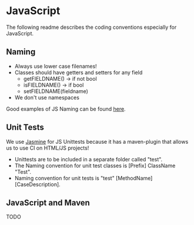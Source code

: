 # JavaScript

The following readme describes the coding conventions especially for JavaScript.

## Naming

* Always use lower case filenames!
* Classes should have getters and setters for any field
   * getFIELDNAME() -> if not bool
   * isFIELDNAME() -> if bool
   * setFIELDNAME(fieldname)
* We don't use namespaces

Good examples of JS Naming can be found [here](http://www.w3schools.com/js/js_conventions.asp).

## Unit Tests

We use [Jasmine](http://jasmine.github.io/) for JS Unittests because it has a maven-plugin that allows us to use CI on HTML/JS projects!

* Unittests are to be included in a separate folder called "test".
* The Naming convention for unit test classes is [Prefix] ClassName "Test".
* Naming convention for unit tests is "test" [MethodName] [CaseDescription].

## JavaScript and Maven

TODO